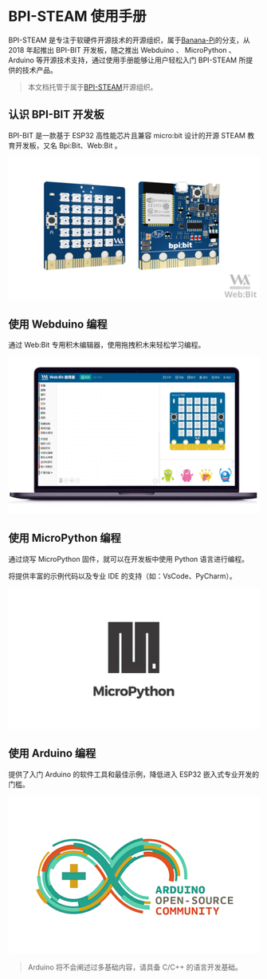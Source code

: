 # BPI-STEAM 使用手册

BPI-STEAM 是专注于软硬件开源技术的开源组织，属于[Banana-Pi](http://www.banana-pi.org)的分支，从 2018 年起推出 BPI-BIT 开发板，随之推出 Webduino 、 MicroPython 、 Arduino 等开源技术支持，通过使用手册能够让用户轻松入门 BPI-STEAM 所提供的技术产品。

>本文档托管于属于[BPI-STEAM](https://github.com/BPI-STEAM)开源组织。

## 认识 BPI-BIT 开发板

BPI-BIT 是一款基于 ESP32 高性能芯片且兼容 micro:bit 设计的开源 STEAM 教育开发板，又名 Bpi:Bit、Web:Bit 。

![](assets/_static/bit.png)

## 使用 Webduino 编程

通过 Web:Bit 专用积木编辑器，使用拖拽积木来轻松学习编程。

![](assets/_static/editor.png) 


## 使用 MicroPython 编程

通过烧写 MicroPython 固件，就可以在开发板中使用 Python 语言进行编程。

将提供丰富的示例代码以及专业 IDE 的支持（如：VsCode、PyCharm）。

![](assets/_static/micropython_LOGO.jpg)

## 使用 Arduino 编程

提供了入门 Arduino 的软件工具和最佳示例，降低进入 ESP32 嵌入式专业开发的门槛。

![](assets/_static/Arduino_logo.png)

>Arduino 将不会阐述过多基础内容，请具备 C/C++ 的语言开发基础。
